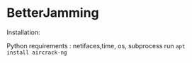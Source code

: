 # BetterJamming

Installation:

Python requirements : netifaces,time, os, subprocess
run <code>apt install aircrack-ng</code>
